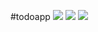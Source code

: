 #todoapp
<img src='./src/assets/photo1.png'>
<img src='./src/assets/photo2.png'>
<img src='./src/assets/photo3.png'>